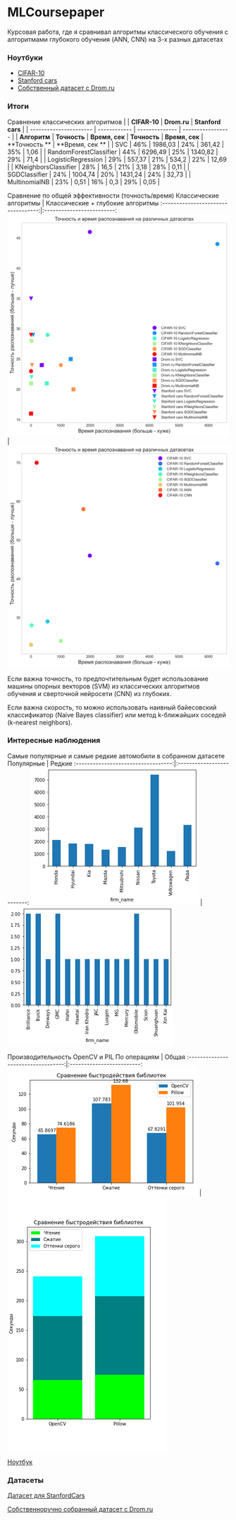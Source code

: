 # MLCoursepaper
Курсовая работа, где я сравнивал алгоритмы классического обучения с алгоритмами глубокого обучения (ANN, CNN) на 3-х разных датасетах

### Ноутбуки

- [CIFAR-10](https://nbviewer.org/github/GeorgiyDemo/CoursepaperCifar10/blob/master/CIFAR/CIFAR.ipynb)
- [Stanford cars](https://nbviewer.org/github/GeorgiyDemo/CoursepaperCifar10/blob/master/StanfordCars/STANFORD.ipynb)
- [Собственный датасет с Drom.ru](https://nbviewer.org/github/GeorgiyDemo/CoursepaperCifar10/blob/master/Drom/DROM.ipynb)

### Итоги

Сравнение классических алгоритмов
|                        | **CIFAR-10** | **Drom.ru**    | **Stanford cars** |
| ---------------------- | ------------ | -------------- | ----------------- |
| **Алгоритм**           | **Точность** | **Время, сек** | **Точность**      | **Время, сек** | **Точность ** | **Время, сек ** |
| SVC                    | 46%          | 1986,03        | 24%               | 361,42 | 35% | 1,06 |
| RandomForestClassifier | 44%          | 6296,49        | 25%               | 1340,82 | 29% | 71,4 |
| LogisticRegression     | 29%          | 557,37         | 21%               | 534,2 | 22% | 12,69 |
| KNeighborsClassifier   | 28%          | 16,5           | 21%               | 3,18 | 28% | 0,11 |
| SGDClassifier          | 24%          | 1004,74        | 20%               | 1431,24 | 24% | 32,73 |
| MultinomialNB          | 23%          | 0,51           | 16%               | 0,3 | 29% | 0,05 |

Сравнение по общей эффективности (точность/время)
Классические алгоритмы              |  Классические + глубокие алгоритмы
:----------------------------------:|:-------------------------:
![](https://github.com/GeorgiyDemo/CoursepaperCifar10/blob/master/CIFAR/img/acc_time_plot1.png)  |  ![](https://github.com/GeorgiyDemo/CoursepaperCifar10/blob/master/CIFAR/img/acc_time_plot2.png)

Если важна точность, то предпочтительным будет использование машины опорных векторов (SVM) из классических алгоритмов обучения и сверточной нейросети (CNN) из глубоких.

Если важна скорость, то можно использовать наивный байесовский классификатор (Naive Bayes classifier) или метод k-ближайших соседей (k-nearest neighbors).

### Интересные наблюдения

Самые популярные и самые редкие автомобили в собранном датасете
Популярные              |  Редкие
:----------------------------------:|:-------------------------:
![](https://github.com/GeorgiyDemo/CoursepaperCifar10/blob/master/Drom/img/max.png)  |  ![](https://github.com/GeorgiyDemo/CoursepaperCifar10/blob/master/Drom/img/min.png)

Производительность OpenCV и PIL
По операциям              |  Общая
:----------------------------------:|:-------------------------:
![](https://github.com/GeorgiyDemo/CoursepaperCifar10/blob/master/StanfordCars/img/plot1.png)  |  ![](https://github.com/GeorgiyDemo/CoursepaperCifar10/blob/master/StanfordCars/img/plot2.png)

[Ноутбук](https://nbviewer.org/github/GeorgiyDemo/CoursepaperCifar10/blob/master/other/PillowVsOpenCV.ipynb)

### Датасеты
[Датасет для StanfordCars](https://cloud.mail.ru/public/A1P2/NmNJvdMzS)

[Собственноручно собранный датасет с Drom.ru](https://cloud.mail.ru/public/2Hwh/qXHpGZMZK)
